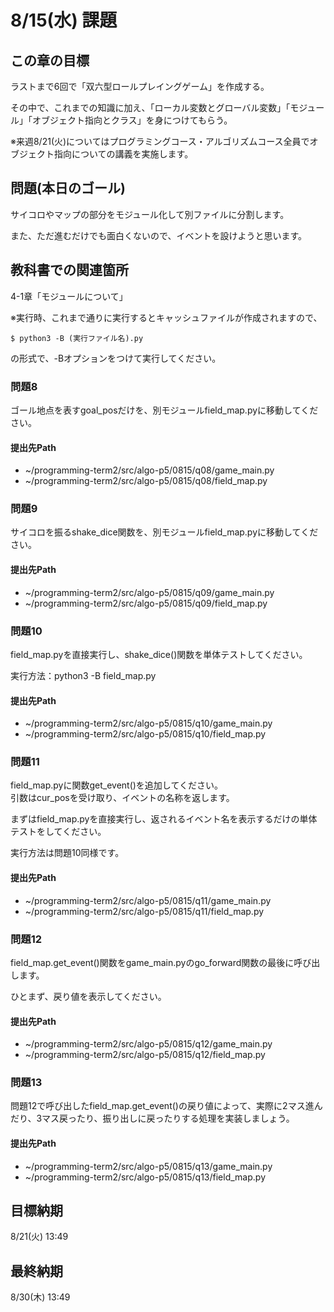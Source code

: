 # 8/15(水) 課題

## この章の目標

ラストまで6回で「双六型ロールプレイングゲーム」を作成する。

その中で、これまでの知識に加え、「ローカル変数とグローバル変数」「モジュール」「オブジェクト指向とクラス」を身につけてもらう。

※来週8/21(火)についてはプログラミングコース・アルゴリズムコース全員でオブジェクト指向についての講義を実施します。

## 問題(本日のゴール)

サイコロやマップの部分をモジュール化して別ファイルに分割します。

また、ただ進むだけでも面白くないので、イベントを設けようと思います。

## 教科書での関連箇所

4-1章「モジュールについて」

※実行時、これまで通りに実行するとキャッシュファイルが作成されますので、

```
$ python3 -B (実行ファイル名).py
```

の形式で、-Bオプションをつけて実行してください。

### 問題8

ゴール地点を表すgoal_posだけを、別モジュールfield_map.pyに移動してください。

#### 提出先Path

* ~/programming-term2/src/algo-p5/0815/q08/game_main.py
* ~/programming-term2/src/algo-p5/0815/q08/field_map.py

### 問題9

サイコロを振るshake_dice関数を、別モジュールfield_map.pyに移動してください。

#### 提出先Path

* ~/programming-term2/src/algo-p5/0815/q09/game_main.py
* ~/programming-term2/src/algo-p5/0815/q09/field_map.py

### 問題10

field_map.pyを直接実行し、shake_dice()関数を単体テストしてください。

実行方法：python3 -B field_map.py

#### 提出先Path

* ~/programming-term2/src/algo-p5/0815/q10/game_main.py
* ~/programming-term2/src/algo-p5/0815/q10/field_map.py

### 問題11

field_map.pyに関数get_event()を追加してください。  
引数はcur_posを受け取り、イベントの名称を返します。

まずはfield_map.pyを直接実行し、返されるイベント名を表示するだけの単体テストをしてください。

実行方法は問題10同様です。

#### 提出先Path

* ~/programming-term2/src/algo-p5/0815/q11/game_main.py
* ~/programming-term2/src/algo-p5/0815/q11/field_map.py

### 問題12

field_map.get_event()関数をgame_main.pyのgo_forward関数の最後に呼び出します。

ひとまず、戻り値を表示してください。

#### 提出先Path

* ~/programming-term2/src/algo-p5/0815/q12/game_main.py
* ~/programming-term2/src/algo-p5/0815/q12/field_map.py

### 問題13

問題12で呼び出したfield_map.get_event()の戻り値によって、実際に2マス進んだり、3マス戻ったり、振り出しに戻ったりする処理を実装しましょう。

#### 提出先Path

* ~/programming-term2/src/algo-p5/0815/q13/game_main.py
* ~/programming-term2/src/algo-p5/0815/q13/field_map.py

## 目標納期

8/21(火) 13:49

## 最終納期

8/30(木) 13:49

